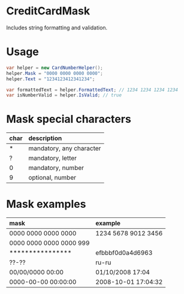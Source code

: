 # CreditCardMask

Includes string formatting and validation.

# Usage

```c#
var helper = new CardNumberHelper();
helper.Mask = "0000 0000 0000 0000";
helper.Text = "1234123412341234";

var formattedText = helper.FormattedText; // 1234 1234 1234 1234
var isNumberValid = helper.IsValid; // true
```
# Mask special characters

| char | description              |
| :--- | :----------------------- |
| \*   | mandatory, any character |
| ?    | mandatory, letter        |
| 0    | mandatory, number        |
| 9    | optional, number         |

# Mask examples

| mask                      | example             |
| :------------------------ | :------------------ |
| 0000 0000 0000 0000       | 1234 5678 9012 3456 |
| 0000 0000 0000 0000 999   |                     |
| ****************          | efbbbf0d0a4d6963    |
| ??-??                     | ru-ru               |
| 00/00/0000 00:00          | 01/10/2008 17:04    |
| 0000-00-00 00:00:00       | 2008-10-01 17:04:32 |
